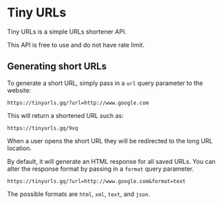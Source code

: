# Tiny URLs

Tiny URLs is a simple URLs shortener API.

This API is free to use and do not have rate limit.

## Generating short URLs

To generate a short URL, simply pass in a `url` query parameter to the website:

    https://tinyurls.gq/?url=http://www.google.com

This will return a shortened URL such as:

    https://tinyurls.gq/9xq

When a user opens the short URL they will be redirected to the long URL location.

By default, it will generate an HTML response for all saved URLs.
You can alter the response format by passing in a `format` query parameter.

    https://tinyurls.gq/?url=http://www.google.com&format=text

The possible formats are `html`, `xml`, `text`, and `json`.
